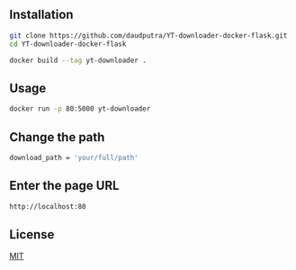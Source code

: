 ## Installation

```bash
git clone https://github.com/daudputra/YT-downloader-docker-flask.git
cd YT-downloader-docker-flask
```

```bash
docker build --tag yt-downloader .
```

## Usage

```bash
docker run -p 80:5000 yt-downloader
```

## Change the path
```bash
download_path = 'your/full/path'
```
## Enter the page URL
```bash
http://localhost:80
```
  
## License

[MIT](LICENSE)
